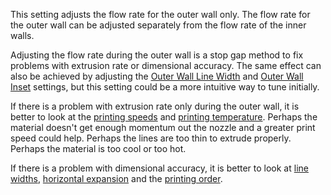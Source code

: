 This setting adjusts the flow rate for the outer wall only. The flow rate for the outer wall can be adjusted separately from the flow rate of the inner walls.

Adjusting the flow rate during the outer wall is a stop gap method to fix problems with extrusion rate or dimensional accuracy. The same effect can also be achieved by adjusting the [Outer Wall Line Width](wall_line_width_0.md) and [Outer Wall Inset](wall_0_inset.md) settings, but this setting could be a more intuitive way to tune initially.

If there is a problem with extrusion rate only during the outer wall, it is better to look at the [printing speeds](speed_wall_0.md) and [printing temperature](material_print_temperature.md). Perhaps the material doesn't get enough momentum out the nozzle and a greater print speed could help. Perhaps the lines are too thin to extrude properly. Perhaps the material is too cool or too hot.

If there is a problem with dimensional accuracy, it is better to look at [line widths](wall_line_width_0.md), [horizontal expansion](xy_offset.md) and the [printing order](outer_inset_first.md).